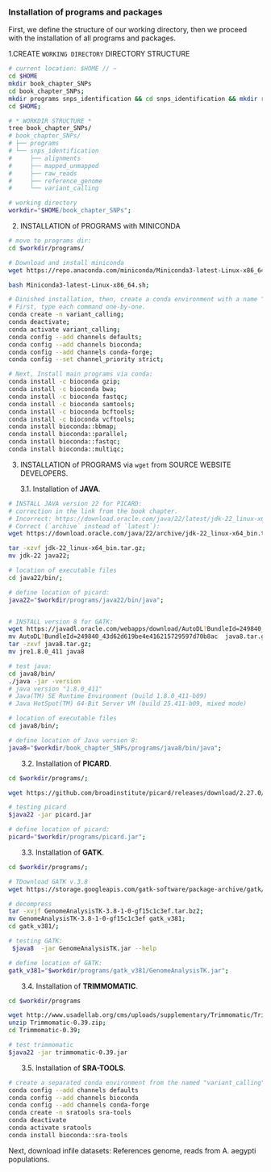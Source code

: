 ### Installation of programs and packages

First, we define the structure of our working directory, then we proceed with the installation of all programs and packages.

1.CREATE `WORKING DIRECTORY` DIRECTORY STRUCTURE
```bash
# current location: $HOME // ~
cd $HOME
mkdir book_chapter_SNPs
cd book_chapter_SNPs;
mkdir programs snps_identification && cd snps_identification && mkdir reference_genome raw_reads mapped_unmapped alignments variant_calling;
cd $HOME;

# * WORKDIR STRUCTURE * 
tree book_chapter_SNPs/
# book_chapter_SNPs/
# ├── programs
# └── snps_identification
#     ├── alignments
#     ├── mapped_unmapped
#     ├── raw_reads
#     ├── reference_genome
#     └── variant_calling

# working directory
workdir="$HOME/book_chapter_SNPs";
```


2. INSTALLATION of PROGRAMS with MINICONDA

```bash
# move to programs dir:
cd $workdir/programs/

# Download and install miniconda
wget https://repo.anaconda.com/miniconda/Miniconda3-latest-Linux-x86_64.sh;

bash Miniconda3-latest-Linux-x86_64.sh;

# Dinished installation, then, create a conda environment with a name “variant_calling”.
# First, type each command one-by-one.
conda create -n variant_calling;
conda deactivate;
conda activate variant_calling;
conda config --add channels defaults;
conda config --add channels bioconda;
conda config --add channels conda-forge;
conda config --set channel_priority strict;

# Next, Install main programs via conda:
conda install -c bioconda gzip;
conda install -c bioconda bwa;
conda install -c bioconda fastqc;
conda install -c bioconda samtools;
conda install -c bioconda bcftools;
conda install -c bioconda vcftools;
conda install bioconda::bbmap;
conda install bioconda::parallel;
conda install bioconda::fastqc;
conda install bioconda::multiqc;

```

3. INSTALLATION of PROGRAMS via `wget` from SOURCE WEBSITE DEVELOPERS.

   3.1. Installation of **JAVA**.

```bash
# INSTALL JAVA version 22 for PICARD:
# correction in the link from the book chapter.
# Incorrect: https://download.oracle.com/java/22/latest/jdk-22_linux-x64_bin.tar.gz;
# Correct (`archive` instead of `latest`): 
wget https://download.oracle.com/java/22/archive/jdk-22_linux-x64_bin.tar.gz

tar -xzvf jdk-22_linux-x64_bin.tar.gz;
mv jdk-22 java22;

# location of executable files
cd java22/bin/;

# define location of picard:
java22="$workdir/programs/java22/bin/java";


# INSTALL version 8 for GATK:
wget https://javadl.oracle.com/webapps/download/AutoDL?BundleId=249840_43d62d619be4e416215729597d70b8ac
mv AutoDL?BundleId=249840_43d62d619be4e416215729597d70b8ac  java8.tar.gz
tar -zxvf java8.tar.gz;
mv jre1.8.0_411 java8

# test java:
cd java8/bin/
./java -jar -version
# java version "1.8.0_411"
# Java(TM) SE Runtime Environment (build 1.8.0_411-b09)
# Java HotSpot(TM) 64-Bit Server VM (build 25.411-b09, mixed mode)

# location of executable files
cd java8/bin/;

# define location of Java version 8:
java8="$workdir/book_chapter_SNPs/programs/java8/bin/java";

```

&emsp; &nbsp; 3.2. Installation of **PICARD**.

```bash
cd $workdir/programs/;

wget https://github.com/broadinstitute/picard/releases/download/2.27.0/picard.jar

# testing picard
$java22 -jar picard.jar

# define location of picard:
picard="$workdir/programs/picard.jar";
```

&emsp; &nbsp; 3.3. Installation of **GATK**.

```bash
cd $workdir/programs/;

# TDownload GATK v.3.8
wget https://storage.googleapis.com/gatk-software/package-archive/gatk/GenomeAnalysisTK-3.8-1-0-gf15c1c3ef.tar.bz2;

# decompress
tar -xvjf GenomeAnalysisTK-3.8-1-0-gf15c1c3ef.tar.bz2;
mv GenomeAnalysisTK-3.8-1-0-gf15c1c3ef gatk_v381;
cd gatk_v381/;

# testing GATK:
 $java8  -jar GenomeAnalysisTK.jar --help

# define location of GATK:
gatk_v381="$workdir/programs/gatk_v381/GenomeAnalysisTK.jar";
```

&emsp; &nbsp; 3.4. Installation of **TRIMMOMATIC**.

```bash
cd $workdir/programs

wget http://www.usadellab.org/cms/uploads/supplementary/Trimmomatic/Trimmomatic-0.39.zip;
unzip Trimmomatic-0.39.zip;
cd Trimmomatic-0.39;

# test trimmomatic
$java22 -jar trimmomatic-0.39.jar
```

&emsp; &nbsp; 3.5. Installation of **SRA-TOOLS**.

```bash
# create a separated conda environment from the named "variant_calling"
conda config --add channels defaults
conda config --add channels bioconda
conda config --add channels conda-forge
conda create -n sratools sra-tools
conda deactivate
conda activate sratools
conda install bioconda::sra-tools
```

Next, download infile datasets: References genome, reads from A. aegypti populations.
